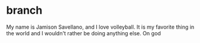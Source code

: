 # branch

My name is Jamison Savellano, and I love volleyball. It is my favorite thing in the world and I wouldn't rather be doing anything else. On god
